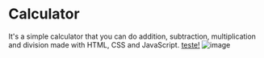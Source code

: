 # Calculator
 It's a simple calculator that you can do addition, subtraction, multiplication and division made with HTML, CSS and JavaScript.
[teste!](https://tiagomsouzac.github.io/Calculator/)
![image](https://github.com/tiagomsouzac/Calculator/assets/165431908/43acac70-21ed-40eb-8190-8dc2924d98be)

